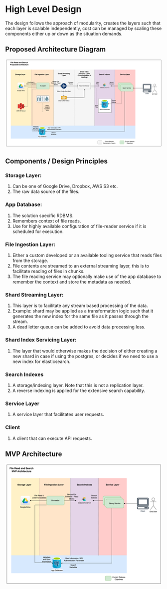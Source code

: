 # High Level Design

The design follows the approach of modularity,
creates the layers such that each layer is scalable
independently, cost can be managed by scaling these
components either up or down as the situation demands.

## Proposed Architecture Diagram

<img src="./diagrams/proposed-architecture.png" alt="architecture-diagram" />

## Components / Design Principles

### Storage Layer:
1. Can be one of Google Drive, Dropbox, AWS S3 etc.
2. The raw data source of the files.

### App Database:
1. The solution specific RDBMS.
2. Remembers context of file reads.
3. Use for highly available configuration of file-reader service
   if it is scheduled for execution.

### File Ingestion Layer:
1. Either a custom developed or an available tooling service that reads
   files from the storage.
2. File contents are streamed to an external streaming layer, this is to
   facilitate reading of files in chunks.
3. The file reading service may optionally make use of the app
   database to remember the context and store the metadata as needed.

### Shard Streaming Layer:
1. This layer is to facilitate any stream based processing of the data.
2. Example: shard may be applied as a transformation logic
   such that it generates the new index for the same file
   as it passes through the stream.
3. A dead letter queue can be added to avoid data processing loss.

### Shard Index Servicing Layer:
1. The layer that would otherwise makes the decision of either creating
   a new shard in case if using the postgres, or decides if we need to
   use a new index for elasticsearch.

### Search Indexes
1. A storage/indexing layer. Note that this is not a replication layer.
2. A reverse indexing is applied for the extensive search capability.

### Service Layer
1. A service layer that facilitates user requests.

### Client
1. A client that can execute API requests.

## MVP Architecture

<img src="./diagrams/mvp-architecture.png" alt="mvp-architecture-diagram" />
